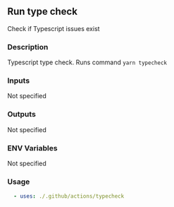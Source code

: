 ## Run type check

Check if Typescript issues exist

### Description

Typescript type check. Runs command `yarn typecheck`

### Inputs

Not specified

### Outputs

Not specified

### ENV Variables

Not specified

### Usage

```yaml
  - uses: ./.github/actions/typecheck
```
